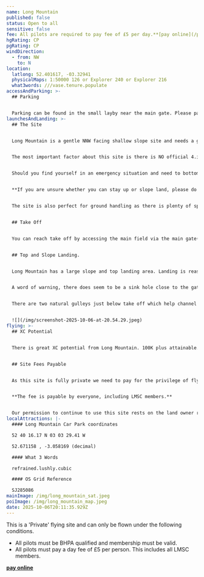 ```yaml
---
name: Long Mountain
published: false
status: Open to all
sensitive: false
fee: All pilots are required to pay fee of £5 per day.**[pay online](/pay-fee)**
hgRating: CP
pgRating: CP
windDirection:
  - from: NW
    to: N
location:
  latlong: 52.401617, -03.32941
  physicalMaps: 1:50000 126 or Explorer 240 or Explorer 216
  what3words: ///vase.tenure.populate
accessAndParking: >-
  ## Parking


  Parking can be found in the small layby near the main gate. Please park sensibly and do not block either the main gate or the gate to the side field. Doing so will jeopardise our right tofly. The farmer needs access to the land at all times. Please do not park in the lane or cause any obstruction to passing traffic. In the summer drier months it is possible to park just inside the gate on the grass. Do not under any circumstances drive your vehicle to take off or let any sheep or cattle out!
launchesAndLanding: >-
  ## The Site


  Long Mountain is a gentle NNW facing shallow slope site and needs a good 15mph plus wind to stay up. The site works well in stronger winds so a good strong lamch technique as recommended. As a general rule, if Llangollen is blown out then this site usually works, a forecast of 10mph+ is what you are looking for.


  The most important factor about this site is there is NO official 4.ittom leading options. You must either slope or top land at all times. There are no formal agreements with any land owners to use the fields below take off.


  Should you find yourself in an emergency situation and need to bottom laid then try to choose a field without crops or animals in please? If approached by the land owier olease be as courteous as possible, make your excuses and leave. There are no obvious gates or paths at the bottom of the site so getting back up top is going to be very difficult in deed.


  **If you are unsure whether you can stay up or slope land, please do not launch.**


  The site is also perfect for ground handling as there is plenty of space to practice in.


  ## Take Off


  You can reach take off by accessing the main field via the main gate(s). Walk straight forward up a slight incline where you will reach the top of the slope some 400 yards or so. Carry up is not difficult. The ideal wind direction is a NNW and will take a little bit of NW and up to N. It is NOT recommended you fly this site when the wind is coming directly from the W, NE or E direction. The site is also a perfect thermal site in the right conditions. Big height gains and long distances have been done from this site.


  ## Top and Slope Landing.


  Long Mountain has a large slope and top landing area. Landing is reasonably easy even for low airtime pilots. This is an ideal site to practice your slope landings. When it gets stro g you can drift back a long way and land quite safely.


  A word of warning, there does seem to be a sink hole close to the gates where the cars are parked. If landing here please be careful.


  There are two natural gulleys just below take off which help channel the wind and thermals up the face. Depending where you launch from it is not easy to see these gulley's before you are airborne. This is where the 'house' lift can usually be found. It is also a good idea to use the tops of the gulleys as a reference point to decide to slope land if the lift, has dropped. If you fly lower than the tops of the gialley there is a very good chance you will run out of landing options. The walk back up from this point is not an easy one so be warned. It is best to get on the slope before this happens.


  ![](/img/screenshot-2025-10-06-at-20.54.29.jpeg)
flying: >-
  ## XC Potential


  There is great XC potential from Long Mountain. 100K plus attainable. Corndon Hill and the Long Mynd are possibilities to aim for. Out in front are Moel Golfra and Rodney's Pillar. Another challenge is to gain enough height to fly to Rodney's and back. Height gains of as high as 4000' ato have been made. Bear in mind that just down the road is Welshpool Airfield where light aircraft and helicopters fly from. Please be very observant at all times. 


  ## Site Fees Payable


  As this site is fully private we need to pay for the privilege of flying there. There is a day fee of £5 per pilot payable online using this link **XXXXXX.** Cash is not accepted.


  **The fee is payable by everyone, including LMSC members.**


  Our permission to continue to use this site rests on the land owner recieving payments from every pilot that flys.
localAttractions: |-
  #### Long Mountain Car Park coordinates

  52 40 16.17 N 03 03 29.41 W

  52.671158 , -3.058169 (decimal)

  #### What 3 Words

  refrained.lushly.cubic

  #### OS Grid Reference

  SJ285086
mainImage: /img/long_mountain_sat.jpeg
poiImage: /img/long_mountain_map.jpeg
date: 2025-10-06T20:11:35.929Z
---
```

This is a 'Private' flying site and can only be flown under the following conditions.

* All pilots must be BHPA qualified and membership must be valid.
* All pilots must pay a day fee of £5 per person. This includes all LMSC members.

**[pay online](/pay-fee)**